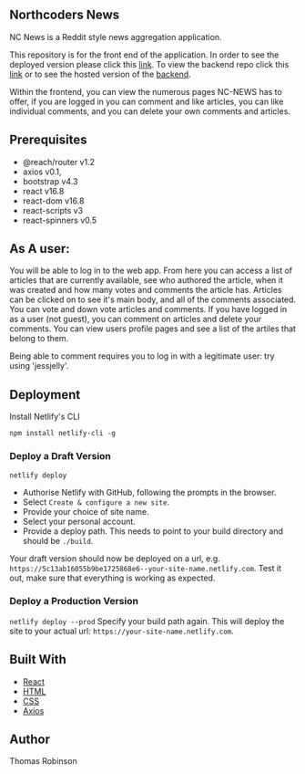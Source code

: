 ## Northcoders News

NC News is a Reddit style news aggregation application.

This repository is for the front end of the application. In order to see the deployed version please click this [link](https://react-nc-news.netlify.com). To view the backend repo click this [link](https://github.com/trozay/nc-news-be/) or to see the hosted version of the [backend](https://new-nc-app.herokuapp.com/api).

Within the frontend, you can view the numerous pages NC-NEWS has to offer, if you are logged in you can comment and like articles, you can like individual comments, and you can delete your own comments and articles.

## Prerequisites
- @reach/router v1.2
- axios v0.1,
- bootstrap v4.3
- react v16.8
- react-dom v16.8
- react-scripts v3
- react-spinners v0.5

## As A user:
You will be able to log in to the web app. From here you can access a list of articles that are currently available, see who authored the article, when it was created and how many votes and comments the article has. Articles can be clicked on to see it's main body, and all of the comments associated. You can vote and down vote articles and comments. If you have logged in as a user (not guest), you can comment on articles and delete your comments. You can view users profile pages and see a list of the artiles that belong to them.

Being able to comment requires you to log in with a legitimate user: try using 'jessjelly'.

## Deployment

Install Netlify's CLI

```
npm install netlify-cli -g
```
### Deploy a Draft Version

`netlify deploy`

- Authorise Netlify with GitHub, following the prompts in the browser.
- Select `Create & configure a new site`.
- Provide your choice of site name.
- Select your personal account.
- Provide a deploy path. This needs to point to your build directory and should be `./build`.

Your draft version should now be deployed on a url, e.g. `https://5c13ab16055b9be1725868e6--your-site-name.netlify.com`.
Test it out, make sure that everything is working as expected.

### Deploy a Production Version

`netlify deploy --prod`
Specify your build path again.
This will deploy the site to your actual url: `https://your-site-name.netlify.com`.


## Built With

* [React](https://reactjs.org/)
* [HTML](https://developer.mozilla.org/en-US/docs/Web/HTML)
* [CSS](https://developer.mozilla.org/en-US/docs/Web/CSS)
* [Axios](https://www.npmjs.com/package/axios)

## Author

Thomas Robinson

